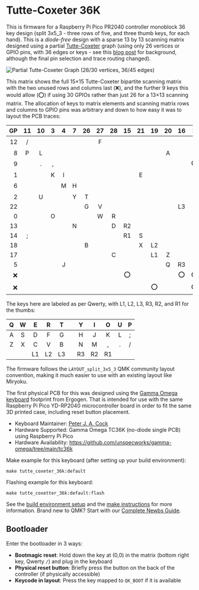 # Tutte-Coxeter 36K

This is firmware for a Raspberry Pi Pico PR2040 controller monoblock 36 key design
(split 3x5_3 - three rows of five, and three thumb keys, for each hand). This is a
*diode-free* design with a sparse 13 by 13 scanning matrix designed using a partial
[Tutte-Coxeter](https://en.wikipedia.org/wiki/Tutte%E2%80%93Coxeter_graph) graph
(using only 26 vertices or GPIO pins, with 36 edges or keys - see this
[blog post](https://astrobeano.blogspot.com/2025/05/ergo-mech-keyboard-wiring-using-tutte-coxeter-graph.html)
for background, although the final pin selection and trace routing changed).

![Partial Tutte-Coxeter Graph (26/30 vertices, 36/45 edges)](https://blogger.googleusercontent.com/img/b/R29vZ2xl/AVvXsEhvS5QfAl7YotptMtpu0nG8XOHOsqG2vocUFF2sRgrn_QwAcUQNhDkctHt_42rQor3Bb5tbAW6FiOsYqv2craP086HMTuAqWk9U0A4yOeEsQkhyphenhyphenUxoayJWf5e-N3_Jg1TC1p9YAiVPTK02pEVCUu3hl72REIk5BAjXgZGoF7T-NWQ28iRirwFs6yzFzAe0/w200-h194/Screenshot%202025-05-28%20at%2014.59.35.png)

This matrix shows the full 15×15 Tutte-Coxeter bipartite scanning matrix with the
two unused rows and columns last (❌), and the further 9 keys this would allow (⭕)
if using 30 GPIOs rather than just 26 for a 13×13 scanning matrix. The allocation
of keys to matrix elements and scanning matrix rows and columns to GPIO pins was
arbitrary and down to how easy it was to layout the PCB traces:

| GP | 11 | 10 | 3 | 4 | 7 | 26 | 27 | 28 | 15 | 21 | 19 | 20 | 16 | ❌ | ❌ |
|---:|:--:|:--:|:-:|:-:|:-:|:--:|:--:|:--:|:--:|:--:|:--:|:--:|:--:|:--:|:--:|
| 12 |  / |    |   |   |   |    |  F |    |    |    |    |    |    |    | ⭕ |
| 8  |  P |  L |   |   |   |    |    |    |    |    |    |  A |    |    |    |
| 9  |    |  . | , |   |   |    |    |    |    |    |    |    |    | ⭕ |    |
| 1  |    |    | K | I |   |    |    |    |    |  E |    |    |    |    |    |
| 6  |    |    |   | M | H |    |    |    |    |    |    |    |    |    | ⭕ |
| 2  |    |  U |   |   | Y |  T |    |    |    |    |    |    |    |    |    |
| 22 |    |    |   |   |   |  G |  V |    |    |    |    |    | L3 |    |    |
| 0  |    |    | O |   |   |    |  W |  R |    |    |    |    |    |    |    |
| 13 |    |    |   |   | N |    |    |  D | R2 |    |    |    |    |    |    |
| 14 |  ; |    |   |   |   |    |    |    | R1 |  S |    |    |    |    |    |
| 18 |    |    |   |   |   |  B |    |    |    |  X | L2 |    |    |    |    |
| 17 |    |    |   |   |   |    |    |  C |    |    | L1 |  Z |    |    |    |
| 5  |    |    |   | J |   |    |    |    |    |    |    |  Q | R3 |    |    |
| ❌ |    |    |   |   |   |    |    |    | ⭕ |    |    |    | ⭕  | ⭕ |    |
| ❌ |    |    |   |   |   |    |    |    |    |    | ⭕ |    |    | ⭕  | ⭕ |

The keys here are labeled as per Qwerty, with L1, L2, L3, R3, R2, and R1 for the thumbs:

| Q | W |  E |  R |  T |   |  Y |  I |  O | U | P |
|:-:|:-:|:--:|:--:|:--:|:-:|:--:|:--:|:--:|:-:|:-:|
| A | S |  D |  F |  G |   |  H |  J |  K | L | ; |
| Z | X |  C |  V |  B |   |  N |  M |  , | . | / |
|   |   | L1 | L2 | L3 |   | R3 | R2 | R1 |   |   |

The firmware follows the `LAYOUT_split_3x5_3` QMK community layout convention, making it much
easier to use with an existing layout like Miryoku.

The first physical PCB for this was designed using the [Gamma Omega
keyboard](https://github.com/unspecworks/gamma-omega) footprint from Ergogen.
That is intended for use with the same Raspberry Pi Pico YD-RP2040 microcontroller
board in order to fit the same 3D printed case, including reset button placement.

* Keyboard Maintainer: [Peter J. A. Cock](https://github.com/peterjc)
* Hardware Supported: Gamma Omega TC36K (no-diode single PCB) using Raspberry Pi Pico
* Hardware Availability: https://github.com/unspecworks/gamma-omega/tree/main/tc36k

Make example for this keyboard (after setting up your build environment):

    make tutte_coxeter_36k:default

Flashing example for this keyboard:

    make tutte_coxetter_36k:default:flash

See the [build environment setup](https://docs.qmk.fm/#/getting_started_build_tools) and the [make instructions](https://docs.qmk.fm/#/getting_started_make_guide) for more information. Brand new to QMK? Start with our [Complete Newbs Guide](https://docs.qmk.fm/#/newbs).

## Bootloader

Enter the bootloader in 3 ways:

* **Bootmagic reset**: Hold down the key at (0,0) in the matrix (bottom right key, Qwerty `/`) and plug in the keyboard
* **Physical reset button**: Briefly press the button on the back of the controller (if physically accessible)
* **Keycode in layout**: Press the key mapped to `QK_BOOT` if it is available
